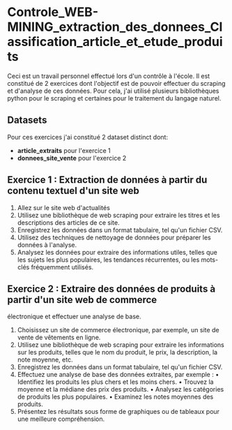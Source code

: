 # Controle_WEB-MINING_extraction_des_donnees_Classification_article_et_etude_produits
Ceci est un travail personnel effectué lors d'un contrôle à l'école.
Il est constitué de 2 exercices dont l'objectif est de pouvoir effectuer du scraping et d'analyse de ces données. Pour cela, j'ai utilisé plusieurs bibliothèques python pour le scraping et certaines pour le traitement du langage naturel.

## Datasets
Pour ces exercices j'ai constitué 2 dataset distinct dont:
- **article_extraits** pour l'exercice 1
- **donnees_site_vente** pour l'exercice 2
## Exercice 1 : Extraction de données à partir du contenu textuel d'un site web
1. Allez sur le site web d'actualités
2. Utilisez une bibliothèque de web scraping pour extraire les titres et les descriptions des articles de ce 
site.
3. Enregistrez les données dans un format tabulaire, tel qu'un fichier CSV.
4. Utilisez des techniques de nettoyage de données pour préparer les données à l'analyse.
5. Analysez les données pour extraire des informations utiles, telles que les sujets les 
plus populaires, les tendances récurrentes, ou les mots-clés fréquemment utilisés.


## Exercice 2 : Extraire des données de produits à partir d'un site web de commerce 
électronique et effectuer une analyse de base.
1. Choisissez un site de commerce électronique, par exemple, un site de vente de vêtements en ligne.
2. Utilisez une bibliothèque de web scraping pour extraire les informations sur les produits, telles que le nom du produit, le prix, la description, la note moyenne, etc.
3. Enregistrez les données dans un format tabulaire, tel qu'un fichier CSV.
4. Effectuez une analyse de base des données extraites, par exemple :
  • Identifiez les produits les plus chers et les moins chers.
  • Trouvez la moyenne et la médiane des prix des produits.
  • Analysez les catégories de produits les plus populaires.
  • Examinez les notes moyennes des produits.
5. Présentez les résultats sous forme de graphiques ou de tableaux pour une meilleure 
compréhension.
